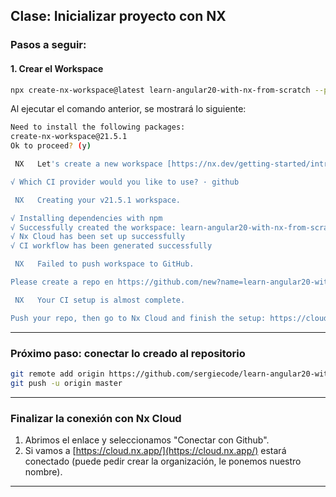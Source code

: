 ## Clase: Inicializar proyecto con NX

### Pasos a seguir:

#### 1. Crear el Workspace

```bash
npx create-nx-workspace@latest learn-angular20-with-nx-from-scratch --preset=npm
```

Al ejecutar el comando anterior, se mostrará lo siguiente:

```bash
Need to install the following packages:
create-nx-workspace@21.5.1
Ok to proceed? (y)

 NX   Let's create a new workspace [https://nx.dev/getting-started/intro]

√ Which CI provider would you like to use? · github

 NX   Creating your v21.5.1 workspace.

√ Installing dependencies with npm
√ Successfully created the workspace: learn-angular20-with-nx-from-scratch
√ Nx Cloud has been set up successfully
√ CI workflow has been generated successfully

 NX   Failed to push workspace to GitHub.

Please create a repo en https://github.com/new?name=learn-angular20-with-nx-from-scratch y empuja este workspace.

 NX   Your CI setup is almost complete.

Push your repo, then go to Nx Cloud and finish the setup: https://cloud.nx.app/connect/PjxXUPNNuw
```

---
### Próximo paso: conectar lo creado al repositorio

```bash
git remote add origin https://github.com/sergiecode/learn-angular20-with-nx-from-scratch.git
git push -u origin master
```

---
### Finalizar la conexión con Nx Cloud

1. Abrimos el enlace y seleccionamos "Conectar con Github".
2. Si vamos a [https://cloud.nx.app/](https://cloud.nx.app/) estará conectado (puede pedir crear la organización, le ponemos nuestro nombre).

---

